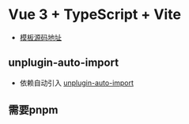 # Vue 3 + TypeScript + Vite
* [模板源码地址](https://github.com/zhoufanglu/vue3-vite-ts)

## unplugin-auto-import 
* 依赖自动引入
[unplugin-auto-import ](https://github.com/antfu/unplugin-auto-import)

## 需要pnpm


